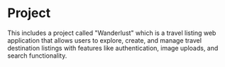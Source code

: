 # Project
This includes a project called  "Wanderlust"  which is a travel listing web application that allows users to explore, create, and manage travel destination listings with features like authentication, image uploads, and search functionality.
